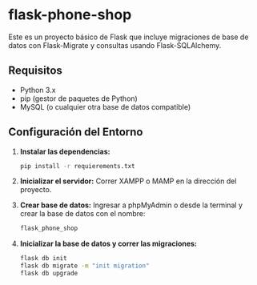 # flask-phone-shop

Este es un proyecto básico de Flask que incluye migraciones de base de datos con Flask-Migrate y consultas usando Flask-SQLAlchemy.

## Requisitos

- Python 3.x
- pip (gestor de paquetes de Python)
- MySQL (o cualquier otra base de datos compatible)

## Configuración del Entorno

1. **Instalar las dependencias:**
   ```bash
   pip install -r requierements.txt

2. **Inicializar el servidor:**
  Correr XAMPP o MAMP en la dirección del proyecto.

3. **Crear base de datos:**
  Ingresar a phpMyAdmin o desde la terminal y crear la base de datos con el nombre:
   ```bash
   flask_phone_shop

4. **Inicializar la base de datos y correr las migraciones:**
   ```bash
   flask db init
   flask db migrate -m "init migration"
   flask db upgrade

